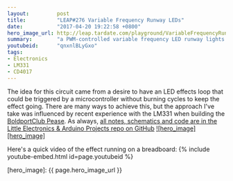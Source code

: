 ```yaml
---
layout:         post
title:          "LEAP#276 Variable Frequency Runway LEDs"
date:           "2017-04-20 19:22:58 +0800"
hero_image_url: http://leap.tardate.com/playground/VariableFrequencyRunwayLEDs/assets/VariableFrequencyRunwayLEDs_build.jpg
summary:        "a PWM-controlled variable frequency LED runway lights effect using the LM331 and CD4017"
youtubeid:      "qnxnlBLyGxo"
tags:
- Electronics
- LM331
- CD4017
---
```


The idea for this circuit came from a desire to have an LED effects loop that could be triggered by a microcontroller
without burning cycles to keep the effect going.
There are many ways to achieve this, but the approach I've take was influenced by recent experience with the LM331
when building the [BoldportClub Pease](https://github.com/tardate/LittleArduinoProjects/tree/master/BoldportClub/Pease).
As always, [all notes, schematics and code are in the Little Electronics & Arduino Projects repo on GitHub][project]
[![hero_image][hero_image]][project]

Here's a quick video of the effect running on a breadboard:
{% include youtube-embed.html id=page.youtubeid %}

[leap]: http://leap.tardate.com
[project]: https://github.com/tardate/LittleArduinoProjects/tree/master/playground/VariableFrequencyRunwayLEDs
[hero_image]: {{ page.hero_image_url }}
